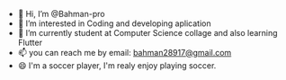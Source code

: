 - 👋 Hi, I’m @Bahman-pro
- 👀 I’m interested in Coding and developing aplication
- 🌱 I’m currently student at Computer Science collage and also learning Flutter
- 📫 you can reach me by email: bahman28917@gmail.com
- 😄 I'm a soccer player, I'm realy enjoy playing soccer.

<!---
Bahman-pro/Bahman-pro is a ✨ special ✨ repository because its `README.md` (this file) appears on your GitHub profile.
You can click the Preview link to take a look at your changes.
--->
